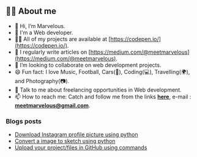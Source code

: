 ## :sassy_man:  About me
- 👋 Hi, I’m Marvelous.
- 💼 I'm a Web developer.
- 👨‍💻 All of my projects are available at [https://codepen.io/](https://codepen.io/).
- 📝 I regularly write articles on [https://medium.com/@meetmarvelous](https://medium.com/@meetmarvelous).
- 👯 I’m looking to collaborate on web development projects.
- 😄 Fun fact: I love Music, Football, Cars(🚗), Coding(💻), Travelling(🌍), and Photography(📷).
- 💬 Talk to me about freelancing opportunities in Web development.
- 📫 How to reach me: Catch and follow me from the links [**here**](bio.link), e-mail : [**meetmarvelous@gmail.com**](mailto:meetmarvelous@gmail.com).

<!-- - 🤔 I’m currently open for: A new job opportunity: [LINK TO MY RESUME](https://medium.com/@meetmarvelous). -->
<!-- - 🔭 I’m currently working on [Marvelbyte](https://bio.link/meetmarvelous) -->
<!-- - 👨‍💻 Hire me for Full Stack Development jobs: Link to my UpWork Full Stack Development Specialization. -->

### Blogs posts

<!-- BLOG-POST-LIST:START -->

- [Download Instagram profile picture using python](https://dev.to/100rabhcsmc/instagram-profile-picture-download-using-python-n2j)
- [Convert a image to sketch using python](https://dev.to/100rabhcsmc/convert-a-image-to-sketch-using-python-3ip1)
- [Upload your project/files in GitHub using commands](https://dev.to/100rabhcsmc/upload-your-project-files-in-github-using-commands-1hn8)
<!-- BLOG-POST-LIST:END -->